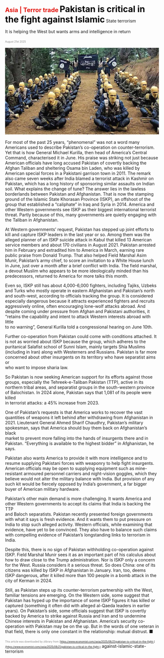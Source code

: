 <span style="color:#E3120B; font-size:14.9pt; font-weight:bold;">Asia | Terror trade</span>
<span style="color:#000000; font-size:21.0pt; font-weight:bold;">Pakistan is critical in the fight against Islamic</span>
State terrorism

It is helping the West but wants arms and intelligence in return

<span style="color:#808080; font-size:6.2pt;">August 21st 2025</span>
  

![](../images/026_Pakistan_is_critical_in_the_fight_against_Islamic_State_terr/p0112_img01.jpeg)
  
For most of the past 25 years, “phenomenal” was not a word many  
Americans used to describe Pakistan’s co-operation on counter-terrorism.  
Yet that is how General Michael Kurilla, then head of America’s Central  
Command, characterised it in June. His praise was striking not just because  
American officials have long accused Pakistan of covertly backing the  
Afghan Taliban and sheltering Osama bin Laden, who was killed by  
American special forces in a Pakistani garrison town in 2011. The remark  
also came seven weeks after India blamed a terrorist attack in Kashmir on  
Pakistan, which has a long history of sponsoring similar assaults on Indian  
soil.
What explains the change of tune? The answer lies in the lawless  
borderlands between Pakistan and Afghanistan. That is now the stamping  
ground of the Islamic State Khorasan Province (ISKP), an offshoot of the  
group that established a “caliphate” in Iraq and Syria in 2014. America and  
other Western governments see ISKP as their biggest international terrorist  
threat. Partly because of this, many governments are quietly engaging with  
the Taliban in Afghanistan.

At Western governments’ request, Pakistan has stepped up joint efforts to  
kill and capture ISKP leaders in the last year or so. Among them was the  
alleged planner of an ISKP suicide attack in Kabul that killed 13 American  
service members and about 170 civilians in August 2021. Pakistan arrested  
him in February and extradited him to America in March, earning rare  
public praise from Donald Trump. That also helped Field Marshal Asim  
Munir, Pakistan’s army chief, to score an invitation to a White House lunch  
in June, just over a month after a brief conflict with India. The field marshal,  
a devout Muslim who appears to be more ideologically minded than his  
predecessors, returned to America for more talks this month.

Even so, ISKP still has about 4,000-6,000 fighters, including Tajiks, Uzbeks  
and Turks who mostly operate in eastern Afghanistan and Pakistan’s north  
and south-west, according to officials tracking the group. It is considered  
especially dangerous because it attracts experienced fighters and recruits  
aggressively online, often encouraging lone-wolf attacks abroad. And  
despite coming under pressure from Afghan and Pakistani authorities, it  
“retains the capability and intent to attack Western interests abroad with little  
to no warning”, General Kurilla told a congressional hearing on June 10th.

Further co-operation from Pakistan could come with conditions attached. It  
is not as worried about ISKP because the group, which adheres to the  
puritanical Salafist school of Sunni Islam, mainly targets Shia Muslims  
(including in Iran) along with Westerners and Russians. Pakistan is far more  
concerned about other insurgents on its territory who have separatist aims or  
who want to impose sharia law.

So Pakistan is now seeking American support for its efforts against those  
groups, especially the Tehreek-e-Taliban Pakistan (TTP), active in its  
northern tribal areas, and separatist groups in the south-western province of
Balochistan. In 2024 alone, Pakistan says that 1,081 of its people were killed  
in terrorist attacks: a 45% increase from 2023.

One of Pakistan’s requests is that America works to recover the vast  
quantities of weapons it left behind after withdrawing from Afghanistan in  
2021. Lieutenant General Ahmed Sharif Chaudhry, Pakistan’s military  
spokesman, says that America should buy them back on Afghanistan’s black  
market to prevent more falling into the hands of insurgents there and in  
Pakistan. “Everything is available to the highest bidder” in Afghanistan, he  
says.

Pakistan also wants America to provide it with more intelligence and to  
resume supplying Pakistani forces with weaponry to help fight insurgents.  
American officials may be open to supplying equipment such as mine-  
resistant armoured personnel carriers and night-vision goggles, which they  
believe would not alter the military balance with India. But provision of any  
such kit would be fiercely opposed by India’s government, a far bigger  
buyer of American military hardware.

Pakistan’s other main demand is more challenging. It wants America and  
other Western governments to accept its claims that India is backing the TTP  
and Baloch separatists. Pakistan recently presented foreign governments  
with what it says is fresh evidence. And it wants them to put pressure on  
India to stop such alleged activity. Western officials, while examining that  
evidence, have yet to be convinced. They also have to balance such claims  
with compelling evidence of Pakistan’s longstanding links to terrorism in  
India.

Despite this, there is no sign of Pakistan withholding co-operation against  
ISKP. Field Marshal Munir sees it as an important part of his calculus about  
how to draw close to the Trump administration. Nor is ISKP only a concern  
for the West. Russia considers it a serious threat. So does China: one of its  
citizens was killed by ISKP in Afghanistan in January. Iran, too, deems  
ISKP dangerous, after it killed more than 100 people in a bomb attack in the  
city of Kerman in 2024.

Still, as Pakistan steps up its counter-terrorism partnership with the West,  
familiar tensions are emerging. On the Western side, some suggest that
Pakistan has hyped up the importance of some ISKP figures it has killed or  
captured (something it often did with alleged al-Qaeda leaders in earlier  
years). On Pakistan’s side, some officials suggest that ISKP is covertly  
backed by America to strike against Russia and Iran and to undermine  
Chinese interests in Pakistan and Afghanistan. America’s security co-  
operation with Pakistan may be on the up. But in the words of one veteran in  
that field, there is only one constant in the relationship: mutual distrust. ■

<span style="color:#808080; font-size:6.2pt;">This article was downloaded by zlibrary from [https://www.economist.com//asia/2025/08/21/pakistan-is-critical-in-the-fight-](https://www.economist.com//asia/2025/08/21/pakistan-is-critical-in-the-fight-)</span>
against-islamic-state-terrorism